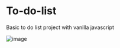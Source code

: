# To-do-list
 Basic to do list project with vanilla javascript

 ![image](https://github.com/ulsogr/To-do-list/assets/156254932/996c5025-5f0a-42f9-986c-74bd71d1fa56)

